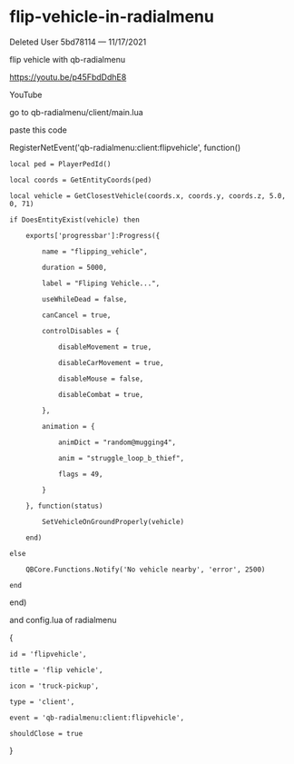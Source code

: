 # flip-vehicle-in-radialmenu 
Deleted User 5bd78114 — 11/17/2021

flip vehicle with qb-radialmenu

https://youtu.be/p45FbdDdhE8

YouTube

go to qb-radialmenu/client/main.lua

paste this code







RegisterNetEvent('qb-radialmenu:client:flipvehicle', function()

    local ped = PlayerPedId()

    local coords = GetEntityCoords(ped)

    local vehicle = GetClosestVehicle(coords.x, coords.y, coords.z, 5.0, 0, 71)

    if DoesEntityExist(vehicle) then

        exports['progressbar']:Progress({

            name = "flipping_vehicle",

            duration = 5000,

            label = "Fliping Vehicle...",

            useWhileDead = false,

            canCancel = true,

            controlDisables = {

                disableMovement = true,

                disableCarMovement = true,

                disableMouse = false,

                disableCombat = true,

            },

            animation = {

                animDict = "random@mugging4",

                anim = "struggle_loop_b_thief",

                flags = 49,

            }

        }, function(status)

            SetVehicleOnGroundProperly(vehicle)

        end)

    else

        QBCore.Functions.Notify('No vehicle nearby', 'error', 2500) 

    end

end)

and config.lua of radialmenu

{

    id = 'flipvehicle',

    title = 'flip vehicle',

    icon = 'truck-pickup',

    type = 'client',

    event = 'qb-radialmenu:client:flipvehicle',

    shouldClose = true

 }
